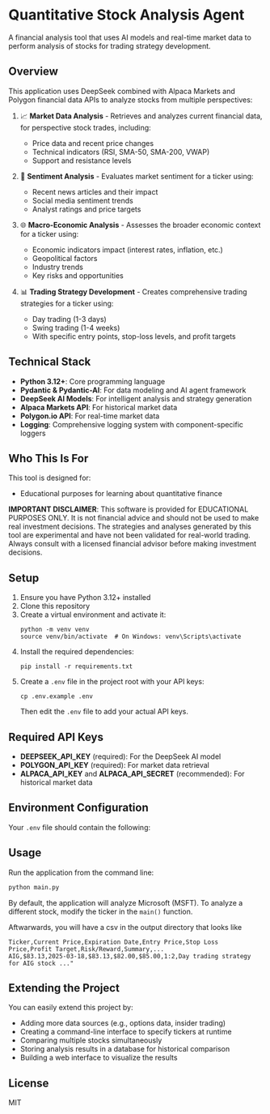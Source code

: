 # Quantitative Stock Analysis Agent

A financial analysis tool that uses AI models and real-time market data to perform analysis of stocks for trading strategy development. 

## Overview

This application uses DeepSeek combined with Alpaca Markets and Polygon financial data APIs to analyze stocks from multiple perspectives:

1. 📈 **Market Data Analysis** - Retrieves and analyzes current financial data, for perspective stock trades, including:
   - Price data and recent price changes
   - Technical indicators (RSI, SMA-50, SMA-200, VWAP)
   - Support and resistance levels

2. 📰 **Sentiment Analysis** - Evaluates market sentiment for a ticker using:
   - Recent news articles and their impact
   - Social media sentiment trends
   - Analyst ratings and price targets

3. 🌐 **Macro-Economic Analysis** - Assesses the broader economic context for a ticker using:
   - Economic indicators impact (interest rates, inflation, etc.)
   - Geopolitical factors
   - Industry trends
   - Key risks and opportunities

4. 📊 **Trading Strategy Development** - Creates comprehensive trading strategies for a ticker using:
   - Day trading (1-3 days)
   - Swing trading (1-4 weeks)
   - With specific entry points, stop-loss levels, and profit targets

## Technical Stack

- **Python 3.12+**: Core programming language
- **Pydantic & Pydantic-AI**: For data modeling and AI agent framework
- **DeepSeek AI Models**: For intelligent analysis and strategy generation
- **Alpaca Markets API**: For historical market data
- **Polygon.io API**: For real-time market data
- **Logging**: Comprehensive logging system with component-specific loggers

## Who This Is For

This tool is designed for:
- Educational purposes for learning about quantitative finance

**IMPORTANT DISCLAIMER**: This software is provided for EDUCATIONAL PURPOSES ONLY. It is not financial advice and should not be used to make real investment decisions. The strategies and analyses generated by this tool are experimental and have not been validated for real-world trading. Always consult with a licensed financial advisor before making investment decisions.


## Setup

1. Ensure you have Python 3.12+ installed
2. Clone this repository
3. Create a virtual environment and activate it:
   ```
   python -m venv venv
   source venv/bin/activate  # On Windows: venv\Scripts\activate
   ```
4. Install the required dependencies:
   ```
   pip install -r requirements.txt
   ```
5. Create a `.env` file in the project root with your API keys:
   ```
   cp .env.example .env
   ```
   Then edit the `.env` file to add your actual API keys.

## Required API Keys

- **DEEPSEEK_API_KEY** (required): For the DeepSeek AI model
- **POLYGON_API_KEY** (required): For market data retrieval
- **ALPACA_API_KEY** and **ALPACA_API_SECRET** (recommended): For historical market data

## Environment Configuration

Your `.env` file should contain the following:

## Usage

Run the application from the command line:
```bash
python main.py
```

By default, the application will analyze Microsoft (MSFT). To analyze a different stock, modify the ticker in the `main()` function.

Aftwarwards, you will have a csv in the output directory that looks like
```
Ticker,Current Price,Expiration Date,Entry Price,Stop Loss Price,Profit Target,Risk/Reward,Summary,...
AIG,$83.13,2025-03-18,$83.13,$82.00,$85.00,1:2,Day trading strategy for AIG stock ..."

```

## Extending the Project

You can easily extend this project by:

- Adding more data sources (e.g., options data, insider trading)
- Creating a command-line interface to specify tickers at runtime
- Comparing multiple stocks simultaneously
- Storing analysis results in a database for historical comparison
- Building a web interface to visualize the results

## License

MIT 
